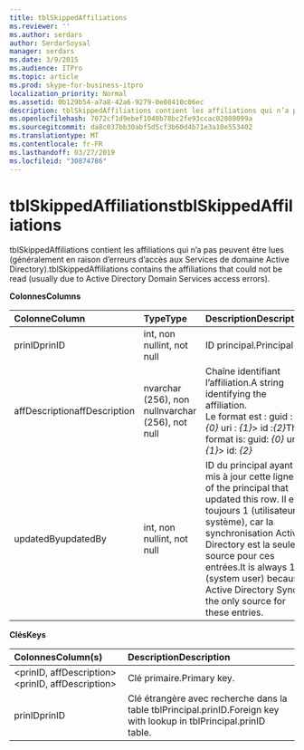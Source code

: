 ```yaml
---
title: tblSkippedAffiliations
ms.reviewer: ''
ms.author: serdars
author: SerdarSoysal
manager: serdars
ms.date: 3/9/2015
ms.audience: ITPro
ms.topic: article
ms.prod: skype-for-business-itpro
localization_priority: Normal
ms.assetid: 0b129b54-a7a8-42a6-9279-0e08410c06ec
description: tblSkippedAffiliations contient les affiliations qui n’a pas peuvent être lues (généralement en raison d’erreurs d’accès aux Services de domaine Active Directory).
ms.openlocfilehash: 7072cf1d9ebef1040b78bc2fe93ccac02808099a
ms.sourcegitcommit: da8c037bb30abf5d5cf3b60d4b71e3a10e553402
ms.translationtype: MT
ms.contentlocale: fr-FR
ms.lasthandoff: 03/27/2019
ms.locfileid: "30874786"
---
```

# <a name="tblskippedaffiliations"></a><span data-ttu-id="15d13-103">tblSkippedAffiliations</span><span class="sxs-lookup"><span data-stu-id="15d13-103">tblSkippedAffiliations</span></span>
 
<span data-ttu-id="15d13-104">tblSkippedAffiliations contient les affiliations qui n’a pas peuvent être lues (généralement en raison d’erreurs d’accès aux Services de domaine Active Directory).</span><span class="sxs-lookup"><span data-stu-id="15d13-104">tblSkippedAffiliations contains the affiliations that could not be read (usually due to Active Directory Domain Services access errors).</span></span>
  
<span data-ttu-id="15d13-105">**Colonnes**</span><span class="sxs-lookup"><span data-stu-id="15d13-105">**Columns**</span></span>

|<span data-ttu-id="15d13-106">**Colonne**</span><span class="sxs-lookup"><span data-stu-id="15d13-106">**Column**</span></span>|<span data-ttu-id="15d13-107">**Type**</span><span class="sxs-lookup"><span data-stu-id="15d13-107">**Type**</span></span>|<span data-ttu-id="15d13-108">**Description**</span><span class="sxs-lookup"><span data-stu-id="15d13-108">**Description**</span></span>|
|:-----|:-----|:-----|
|<span data-ttu-id="15d13-109">prinID</span><span class="sxs-lookup"><span data-stu-id="15d13-109">prinID</span></span>  <br/> |<span data-ttu-id="15d13-110">int, non null</span><span class="sxs-lookup"><span data-stu-id="15d13-110">int, not null</span></span>  <br/> |<span data-ttu-id="15d13-111">ID principal.</span><span class="sxs-lookup"><span data-stu-id="15d13-111">Principal ID.</span></span>  <br/> |
|<span data-ttu-id="15d13-112">affDescription</span><span class="sxs-lookup"><span data-stu-id="15d13-112">affDescription</span></span>  <br/> |<span data-ttu-id="15d13-113">nvarchar (256), non null</span><span class="sxs-lookup"><span data-stu-id="15d13-113">nvarchar (256), not null</span></span>  <br/> |<span data-ttu-id="15d13-114">Chaîne identifiant l’affiliation.</span><span class="sxs-lookup"><span data-stu-id="15d13-114">A string identifying the affiliation.</span></span>  <br/> <span data-ttu-id="15d13-115">Le format est : guid : _{0}_ uri : _{1}_> id :_{2}_</span><span class="sxs-lookup"><span data-stu-id="15d13-115">The format is: guid:  _{0}_ uri: _{1}_> id:  _{2}_</span></span> <br/> |
|<span data-ttu-id="15d13-116">updatedBy</span><span class="sxs-lookup"><span data-stu-id="15d13-116">updatedBy</span></span>  <br/> |<span data-ttu-id="15d13-117">int, non null</span><span class="sxs-lookup"><span data-stu-id="15d13-117">int, not null</span></span>  <br/> |<span data-ttu-id="15d13-118">ID du principal ayant mis à jour cette ligne.</span><span class="sxs-lookup"><span data-stu-id="15d13-118">ID of the principal that updated this row.</span></span> <span data-ttu-id="15d13-119">Il est toujours 1 (utilisateur système), car la synchronisation Active Directory est la seule source pour ces entrées.</span><span class="sxs-lookup"><span data-stu-id="15d13-119">It is always 1 (system user) because Active Directory Sync is the only source for these entries.</span></span>  <br/> |
   
<span data-ttu-id="15d13-120">**Clés**</span><span class="sxs-lookup"><span data-stu-id="15d13-120">**Keys**</span></span>

|<span data-ttu-id="15d13-121">**Colonnes**</span><span class="sxs-lookup"><span data-stu-id="15d13-121">**Column(s)**</span></span>|<span data-ttu-id="15d13-122">**Description**</span><span class="sxs-lookup"><span data-stu-id="15d13-122">**Description**</span></span>|
|:-----|:-----|
|<span data-ttu-id="15d13-123">\<prinID, affDescription\></span><span class="sxs-lookup"><span data-stu-id="15d13-123">\<prinID, affDescription\></span></span>  <br/> |<span data-ttu-id="15d13-124">Clé primaire.</span><span class="sxs-lookup"><span data-stu-id="15d13-124">Primary key.</span></span>  <br/> |
|<span data-ttu-id="15d13-125">prinID</span><span class="sxs-lookup"><span data-stu-id="15d13-125">prinID</span></span>  <br/> |<span data-ttu-id="15d13-126">Clé étrangère avec recherche dans la table tblPrincipal.prinID.</span><span class="sxs-lookup"><span data-stu-id="15d13-126">Foreign key with lookup in tblPrincipal.prinID table.</span></span>  <br/> |
   

